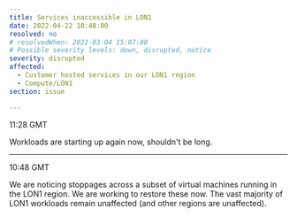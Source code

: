 ```yaml
---
title: Services inaccessible in LON1
date: 2022-04-22 10:48:00
resolved: no
# resolvedWhen: 2022-03-04 15:07:00
# Possible severity levels: down, disrupted, notice
severity: disrupted
affected:
  - Customer hosted services in our LON1 region
  - Compute/LON1
section: issue

---
```


11:28  GMT

Workloads are starting up again now, shouldn't be long.

---

10:48  GMT

We are noticing stoppages across a subset of virtual machines running in the LON1 region. We are working to restore these now. The vast majority of LON1 workloads remain unaffected (and other regions are unaffected).
